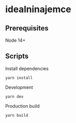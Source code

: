 # idealninajemce

## Prerequisites

Node 14+

## Scripts

Install dependencies

```
yarn install
```

Development

```
yarn dev
```

Production build

```
yarn build
```
